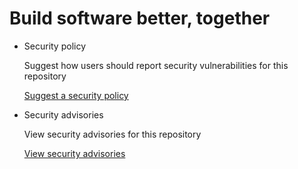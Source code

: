# Build software better, together

* Security policy

   Suggest how users should report security vulnerabilities for this repository

   [Suggest a security policy](https://github.com/sunny0826/universe-of-knowledge/security/policy)

* Security advisories

   View security advisories for this repository

  [View security advisories](https://github.com/sunny0826/universe-of-knowledge/security/advisories)

